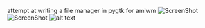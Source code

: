 attempt at writing a file manager in pygtk for amiwm
![ScreenShot](https://raw.github.com/{freeaks}/{filer}/{master}/{filer_screen.png})
![ScreenShot](https://raw.githubusercontent.com/freeaks/filer/master/filer_screen.png})
![alt text](https://github.com/freeaks/filer/blob/master/filer_screen.png "screenshot")
